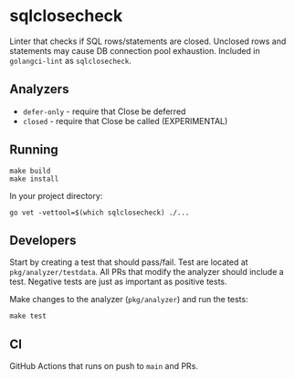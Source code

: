 # sqlclosecheck

Linter that checks if SQL rows/statements are closed. Unclosed rows and statements may
cause DB connection pool exhaustion. Included in `golangci-lint` as `sqlclosecheck`.

## Analyzers

* `defer-only` - require that Close be deferred
* `closed` - require that Close be called (EXPERIMENTAL)

## Running

```
make build
make install
```

In your project directory:
```
go vet -vettool=$(which sqlclosecheck) ./...
```

## Developers

Start by creating a test that should pass/fail.
Test are located at `pkg/analyzer/testdata`. 
All PRs that modify the analyzer should include a test.
Negative tests are just as important as positive tests.

Make changes to the analyzer (`pkg/analyzer`) and run the tests:
```
make test
```

## CI

GitHub Actions that runs on push to `main` and PRs.
